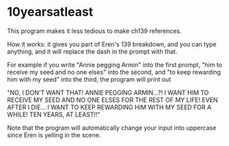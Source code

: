 # 10yearsatleast

This program makes it less tedious to make ch139 references.

How it works: it gives you part of Eren's 139 breakdown, and you can type anything, and it will replace the dash in the prompt with that.

For example if you write "Annie pegging Armin" into the first prompt, "him to receive my seed and no one elses" into the second,
and "to keep rewarding him with my seed" into the third, the program will print out

"NO, I DON'T WANT THAT!
ANNIE PEGGING ARMIN...?!
I WANT HIM TO RECEIVE MY SEED AND NO ONE ELSES FOR THE REST OF MY LIFE!
EVEN AFTER I DIE... I WANT TO KEEP REWARDING HIM WITH MY SEED FOR A WHILE! TEN YEARS, AT LEAST!!"

Note that the program will automatically change your input into uppercase since Eren is yelling in the scene.

